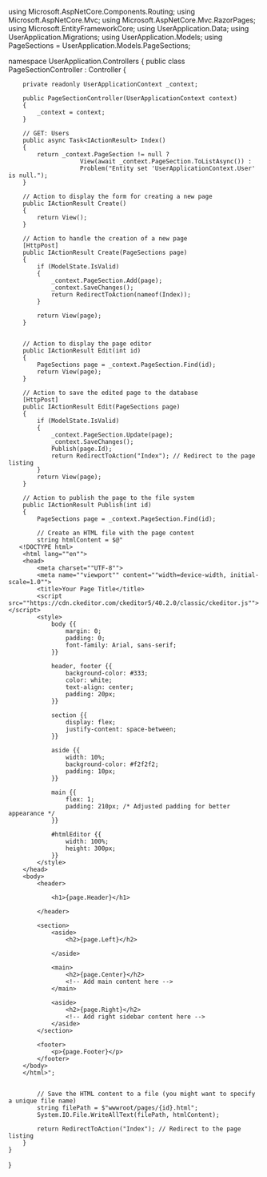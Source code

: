 using Microsoft.AspNetCore.Components.Routing;
using Microsoft.AspNetCore.Mvc;
using Microsoft.AspNetCore.Mvc.RazorPages;
using Microsoft.EntityFrameworkCore;
using UserApplication.Data;
using UserApplication.Migrations;
using UserApplication.Models;
using PageSections = UserApplication.Models.PageSections;

namespace UserApplication.Controllers
{
    public class PageSectionController : Controller
    {


        private readonly UserApplicationContext _context;

        public PageSectionController(UserApplicationContext context)
        {
            _context = context;
        }

        // GET: Users
        public async Task<IActionResult> Index()
        {
            return _context.PageSection != null ?
                        View(await _context.PageSection.ToListAsync()) :
                        Problem("Entity set 'UserApplicationContext.User'  is null.");
        }

        // Action to display the form for creating a new page
        public IActionResult Create()
        {
            return View();
        }

        // Action to handle the creation of a new page
        [HttpPost]
        public IActionResult Create(PageSections page)
        {
            if (ModelState.IsValid)
            {
                _context.PageSection.Add(page);
                _context.SaveChanges();
                return RedirectToAction(nameof(Index));
            }

            return View(page);
        }


        // Action to display the page editor
        public IActionResult Edit(int id)
        {
            PageSections page = _context.PageSection.Find(id);
            return View(page);
        }

        // Action to save the edited page to the database
        [HttpPost]
        public IActionResult Edit(PageSections page)
        {
            if (ModelState.IsValid)
            {
                _context.PageSection.Update(page);
                _context.SaveChanges();
                Publish(page.Id);
                return RedirectToAction("Index"); // Redirect to the page listing
            }
            return View(page);
        }

        // Action to publish the page to the file system
        public IActionResult Publish(int id)
        {
            PageSections page = _context.PageSection.Find(id);

            // Create an HTML file with the page content
            string htmlContent = $@"
       <!DOCTYPE html>
        <html lang=""en"">
        <head>
            <meta charset=""UTF-8"">
            <meta name=""viewport"" content=""width=device-width, initial-scale=1.0"">
            <title>Your Page Title</title>
            <script src=""https://cdn.ckeditor.com/ckeditor5/40.2.0/classic/ckeditor.js""></script>
            <style>
                body {{
                    margin: 0;
                    padding: 0;
                    font-family: Arial, sans-serif;
                }}

                header, footer {{
                    background-color: #333;
                    color: white;
                    text-align: center;
                    padding: 20px;
                }}

                section {{
                    display: flex;
                    justify-content: space-between;
                }}

                aside {{
                    width: 10%;
                    background-color: #f2f2f2;
                    padding: 10px;
                }}

                main {{
                    flex: 1;
                    padding: 210px; /* Adjusted padding for better appearance */
                }}

                #htmlEditor {{
                    width: 100%;
                    height: 300px;
                }}
            </style>
        </head>
        <body>
            <header>

                <h1>{page.Header}</h1>
               
            </header>

            <section>
                <aside>
                    <h2>{page.Left}</h2>                  

                </aside>

                <main>
                    <h2>{page.Center}</h2>
                    <!-- Add main content here -->
                </main>

                <aside>
                    <h2>{page.Right}</h2>                   
                    <!-- Add right sidebar content here -->
                </aside>
            </section>

            <footer>
                <p>{page.Footer}</p>
            </footer>           
        </body>
        </html>";


            // Save the HTML content to a file (you might want to specify a unique file name)
            string filePath = $"wwwroot/pages/{id}.html";
            System.IO.File.WriteAllText(filePath, htmlContent);

            return RedirectToAction("Index"); // Redirect to the page listing
        }
    }
}




